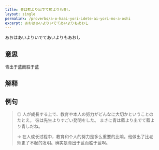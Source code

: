 ```yaml
---
title: 青は藍より出でて藍よりも青し
layout: single
permalink: /proverbs/a-o-haai-yori-idete-ai-yori-mo-a-oshi
excerpt: あおはあいよりいでてあいよりもあおし
---
```


あおはあいよりいでてあいよりもあおし

## 意思

青出于蓝而胜于蓝

## 解释

## 例句

> ◎ 人が成長する上で、教育や本人の努力がどんなに大切かということのたとえ。 彼は先生よりすごい発明をした。 まさに青は藍より出でて藍より青しだね。
>
> → 在人成长过程中，教育和个人的努力是多么重要的比喻。他做出了比老师更了不起的发明。确实是青出于蓝而胜于蓝啊。

